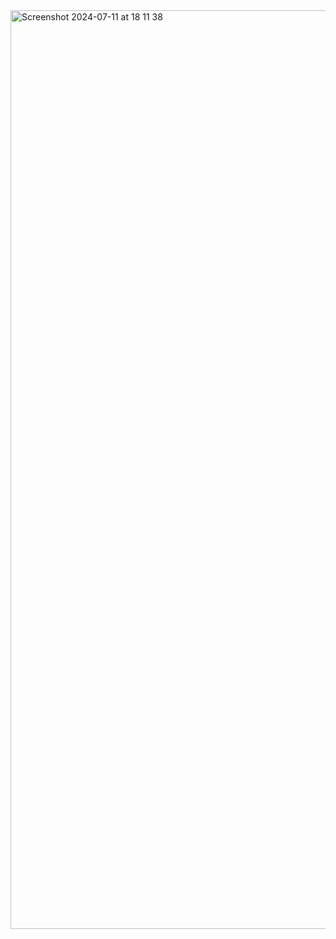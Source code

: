 <img width="1470" alt="Screenshot 2024-07-11 at 18 11 38" src="https://github.com/theotteryears/tailwind-react/assets/64269258/67ac1593-6e8b-44aa-9d6f-76cb39814bae">
